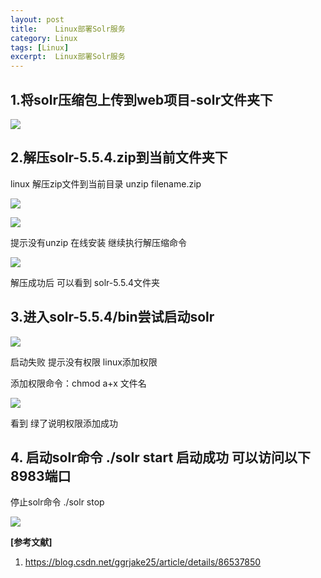 ```yaml
---
layout: post
title:    Linux部署Solr服务  
category: Linux
tags: [Linux]
excerpt:  Linux部署Solr服务
---
```


## 1.将solr压缩包上传到web项目-solr文件夹下 ##

![](http://www.nangongyibin.com/assets/images/is1.png)

## 2.解压solr-5.5.4.zip到当前文件夹下 ##

linux 解压zip文件到当前目录 unzip filename.zip

![](http://www.nangongyibin.com/assets/images/is2.png)

![](http://www.nangongyibin.com/assets/images/is3.png)

提示没有unzip 在线安装 继续执行解压缩命令

![](http://www.nangongyibin.com/assets/images/is4.png)

解压成功后 可以看到 solr-5.5.4文件夹

## 3.进入solr-5.5.4/bin尝试启动solr ##

![](http://www.nangongyibin.com/assets/images/is5.png)

启动失败 提示没有权限 linux添加权限

添加权限命令：chmod a+x 文件名

![](http://www.nangongyibin.com/assets/images/is6.png)

看到 绿了说明权限添加成功

## 4. 启动solr命令 ./solr start 启动成功 可以访问以下8983端口 ##

停止solr命令 ./solr stop

![](http://www.nangongyibin.com/assets/images/is7.png)

**[参考文献]**

1. <https://blog.csdn.net/ggrjake25/article/details/86537850>